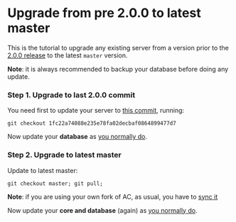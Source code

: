 # Upgrade from pre 2.0.0 to latest master

This is the tutorial to upgrade any existing server from a version prior to the [2.0.0 release](https://github.com/azerothcore/azerothcore-wotlk/releases/tag/v2.0.0) to the latest `master` version.

**Note**: it is always recommended to backup your database before doing any update.

### Step 1. Upgrade to last 2.0.0 commit

You need first to update your server to [this commit](https://github.com/azerothcore/azerothcore-wotlk/commit/1fc22a74088e235e78fa02decbaf0864899477d7), running:

`git checkout 1fc22a74088e235e78fa02decbaf0864899477d7`

Now update your **database** as [you normally do](update#3-update-the-database).

### Step 2. Upgrade to latest master

Update to latest master:

`git checkout master; git pull;`

**Note**: if you are using your own fork of AC, as usual, you have to [sync it](syncing-your-fork)

Now update your **core and database** (again) as [you normally do](update).
